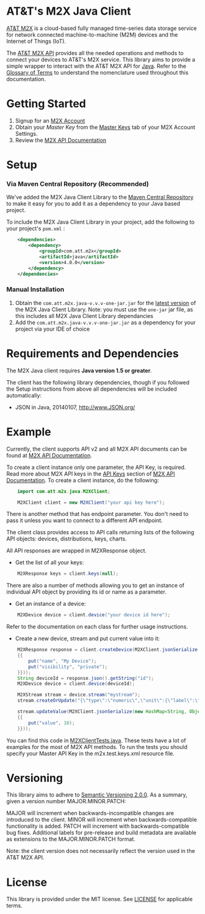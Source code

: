 AT&T's M2X Java Client
==========================

[AT&T M2X](http://m2x.att.com) is a cloud-based fully managed time-series data storage service for network connected machine-to-machine (M2M) devices and the Internet of Things (IoT).

The [AT&T M2X API](https://m2x.att.com/developer/documentation/overview) provides all the needed operations and methods to connect your devices to AT&T's M2X service. This library aims to provide a simple wrapper to interact with the AT&T M2X API for [Java](http://www.java.com/en/). Refer to the [Glossary of Terms](https://m2x.att.com/developer/documentation/glossary) to understand the nomenclature used throughout this documentation.

Getting Started
==========================

1. Signup for an [M2X Account](https://m2x.att.com/signup)
2. Obtain your _Master Key_ from the [Master Keys](https://m2x.att.com/account#master-keys) tab of your M2X Account Settings.
3. Review the [M2X API Documentation](https://m2x.att.com/developer/documentation/overview)

Setup
==========================

### Via Maven Central Repository (Recommended)
We've added the M2X Java Client Library to the [Maven Central Repository](http://search.maven.org/#search%7Cga%7C1%7Cg%3A%20com.att.m2x%20a%3A%20java) to make it easy for you to add it as a dependency to your Java based project.

To include the M2X Java Client Library in your project, add the following to your project's `pom.xml` :

```xml
    <dependencies>
        <dependency>
            <groupId>com.att.m2x</groupId>
            <artifactId>java</artifactId>
            <version>4.0.0</version>
        </dependency>
    </dependencies>
```

### Manual Installation

1. Obtain the `com.att.m2x.java-v.v.v-one-jar.jar` for the [latest version](https://github.com/attm2x/m2x-java/releases/latest) of the M2X Java Client Library. Note: you must use the `one-jar` jar file, as this includes all M2X Java Client Library dependancies
2. Add the `com.att.m2x.java-v.v.v-one-jar.jar` as a dependency for your project via your IDE of choice

Requirements and Dependencies
==========================

The M2X Java client requires **Java version 1.5 or greater**.

The client has the following library dependencies, though if you followed the Setup instructions from above all dependencies will be included automatically:
* JSON in Java, 20140107, http://www.JSON.org/


Example
==========================

Currently, the client supports API v2 and all M2X API documents can be found at [M2X API Documentation](https://m2x.att.com/developer/documentation/overview).

To create a client instance only one parameter, the API Key, is required.
Read more about M2X API keys in the [API Keys](https://m2x.att.com/developer/documentation/overview#API-Keys) section of [M2X API Documentation](https://m2x.att.com/developer/documentation/overview).
To create a client instance, do the following:

```java
	import com.att.m2x.java.M2XClient;

	M2XClient client = new M2XClient("your api key here");
```

There is another method that has endpoint parameter. You don't need to pass it unless you want to connect to a different API endpoint.

The client class provides access to API calls returning lists of the following API objects: devices, distributions, keys, charts.

All API responses are wrapped in M2XResponse object.

- Get the list of all your keys:

```java
	M2XResponse keys = client.keys(null);
```

There are also a number of methods allowing you to get an instance of individual API object by providing its id or name as a parameter.

- Get an instance of a device:

```java
	M2XDevice device = client.device("your device id here");
```

Refer to the documentation on each class for further usage instructions.

- Create a new device, stream and put current value into it:

```java
 	M2XResponse response = client.createDevice(M2XClient.jsonSerialize(new HashMap<String, Object>()
	{{
		put("name", "My Device");
		put("visibility", "private");
	}}));
	String deviceId = response.json().getString("id");
	M2XDevice device = client.device(deviceId);

	M2XStream stream = device.stream("mystream");
	stream.createOrUpdate("{\"type\":\"numeric\",\"unit\":{\"label\":\"points\",\"symbol\":\"pt\"}}");

	stream.updateValue(M2XClient.jsonSerialize(new HashMap<String, Object>()
	{{
		put("value", 10);
	}}));
```

You can find this code in [M2XClientTests.java](src/test/java/com/att/m2x/client/M2XClientTests.java).
These tests have a lot of examples for the most of M2X API methods.
To run the tests you should specify your Master API Key in the m2x.test.keys.xml resource file.

Versioning
==========================

This library aims to adhere to [Semantic Versioning 2.0.0](http://semver.org/). As a summary, given a version number MAJOR.MINOR.PATCH:

MAJOR will increment when backwards-incompatible changes are introduced to the client.
MINOR will increment when backwards-compatible functionality is added.
PATCH will increment with backwards-compatible bug fixes.
Additional labels for pre-release and build metadata are available as extensions to the MAJOR.MINOR.PATCH format.

Note: the client version does not necessarily reflect the version used in the AT&T M2X API.

License
==========================

This library is provided under the MIT license. See [LICENSE](https://raw.github.com/attm2x/m2x-java/master/LICENSE) for applicable terms.
